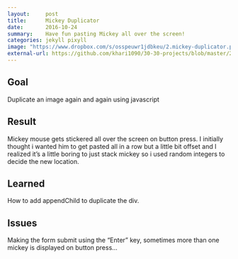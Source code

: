 ```yaml
---
layout:     post
title:      Mickey Duplicator
date:       2016-10-24
summary:    Have fun pasting Mickey all over the screen!
categories: jekyll pixyll
image: "https://www.dropbox.com/s/osspeuwr1jdbkeu/2.mickey-duplicator.png?raw=1"
external-url: https://github.com/khari1090/30-30-projects/blob/master/2.mickey-duplicator.html
---
```

## Goal
Duplicate an image again and again using javascript

## Result
Mickey mouse gets stickered all over the screen on button press. I initially thought i wanted him to get pasted all in a row but a little bit offset and I realized it’s a little boring to just stack mickey so i used random integers to decide the new location.

## Learned
How to add appendChild to duplicate the div.

## Issues
Making the form submit using the “Enter” key, sometimes more than one mickey is displayed on button press...
